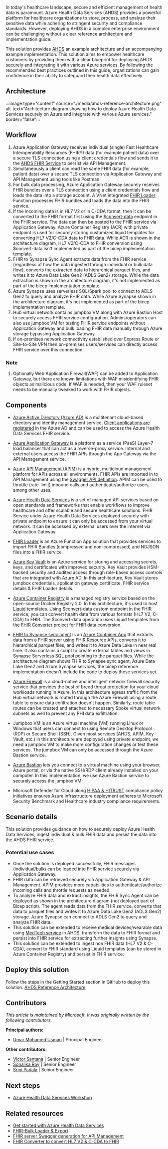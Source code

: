 In today's healthcare landscape, secure and efficient management of health data is paramount. Azure Health Data Services (AHDS) provides a powerful platform for healthcare organizations to store, process, and analyze their sensitive data while adhering to stringent security and compliance standards. However, deploying AHDS in a complex enterprise environment can be challenging without a clear reference architecture and implementation guide.

This solution provides [AHDS](/azure/healthcare-apis/healthcare-apis-overview) an example architecture and an accompanying example implementation. This solution aims to empower healthcare customers by providing them with a clear blueprint for deploying AHDS securely and integrating it with various Azure services. By following the recommended best practices outlined in this guide, organizations can gain confidence in their ability to safeguard their health data effectively.

## Architecture

:::image type="content" source="./media/ahds-reference-architecture.png" alt-text="Architecture diagram showing how to deploy Azure Health Data Services securely on Azure and integrate with various Azure services." border="false":::

## Workflow

1. Azure Application Gateway receives individual (single) Fast Healthcare Interoperability Resources (FHIR®) data (for example patient data) over a secure TLS connection using a client credentials flow and sends it to the [AHDS FHIR Service](/azure/healthcare-apis/fhir/overview) to persist via API Management.
1. Simultaneously a client can read the same FHIR data (for example, patient data) over a secure TLS connection via Application Gateway and API Management using tools like Postman.
2. For bulk data processing, Azure Application Gateway securely receives FHIR bundles over a TLS connection using a client credentials flow and loads the data into a storage account. A VNet integrated [FHIR Loader](https://github.com/microsoft/fhir-loader) Function processes FHIR bundles and loads the data into the FHIR service.
3. If the incoming data is in HL7 V2 or in C-CDA format, then it can be converted to the FHIR format first using the [$convert-data](/azure/healthcare-apis/fhir/convert-data) endpoint in the FHIR service. The data can then be posted to the FHIR service via Application Gateway. Azure Container Registry (ACR) with private endpoint is used for securely storing customized liquid templates for converting HL7 V2/C-CDA data to FHIR data. While ACR is shown in the architecture diagram, HL7 V2/C-CDA to FHIR conversion using \$convert-data isn't implemented as part of the bicep implementation template.
4. FHIR to Synapse Sync Agent extracts data from the FHIR service (regardless of how the data ingested through individual or bulk data flow), converts the extracted data to hierarchical parquet files, and writes it to Azure Data Lake Gen2 (ADLS Gen2) storage. While the data extraction is shown in the architecture diagram, it's not implemented as part of the bicep implementation template. 
5. Azure Synapse uses serverless SQL/Spark pool to connect to ADLS Gen2 to query and analyze FHIR data. While Azure Synapse shown in the architecture diagram, it's not implemented as part of the bicep implementation template.
6. Hub virtual network contains jumpbox VM along with Azure Bastion Host to securely access FHIR service configuration. Admins/operators can also use jumpbox VM for testing FHIR service endpoints without Application Gateway and bulk loading FHIR data manually through Azure storage bypassing Application Gateway.
7. If on-premises network connectivity established over Express Route or Site-to-Site VPN then on-premises users/services can directly access FHIR service over this connection.

### Note

1. Optionally Web Application Firewall(WAF) can be added to Application Gateway, but there are known limitations with WAF misidentifying FHIR objects as malicious code. If WAF is needed, then your WAF ruleset needs to be manually tweaked to work with FHIR objects.

## Components

- [Azure Active Directory (Azure AD)](/azure/active-directory/) is a multitenant cloud-based directory and identity management service. [Client applications are registered](/azure/healthcare-apis/register-application) in the Azure AD and can be used to access the Azure Health Data Services FHIR service.

- [Azure Application Gateway](/azure/application-gateway/overview) is a platform as a service (PaaS) Layer-7 load balancer that can act as a reverse-proxy service. Internal and external users access the FHIR APIs through the App Gateway via the API Management service.

- [Azure API Management (APIM)](/azure/api-management/api-management-key-concepts) is a hybrid, multicloud management platform for APIs across all environments. FHIR APIs are imported in to API Management using the [Swagger API definition](https://fhir2apim.azurewebsites.net/). APIM can be used to throttle (rate-limit) inbound calls and authenticate/authorize users, among other uses.

- [Azure Health Data Services](/azure/healthcare-apis/get-started-with-health-data-services) is a set of managed API services based on open standards and frameworks that enable workflows to improve healthcare and offer scalable and secure healthcare solutions. FHIR Service under Azure Health Data Services deployed securely with private endpoint to ensure it can only be accessed from your virtual network. It can be accessed by external users over the internet via Application Gateway.

- [FHIR Loader](https://github.com/microsoft/fhir-loader) is an Azure Function App solution that provides services to import FHIR Bundles (compressed and non-compressed) and NDJSON files into a FHIR service.

- [Azure Key Vault](/azure/key-vault/general/overview) is an Azure service for storing and accessing secrets, keys, and certificates with improved security. Key Vault provides HSM-backed security and audited access through role-based access controls that are integrated with Azure AD. In this architecture, Key Vault stores jumpbox credentials, application gateway certificate, FHIR service details & FHIR Loader details.

- [Azure Container Registry](/azure/container-registry/container-registry-intro) is a managed registry service based on the open-source Docker Registry 2.0. In this architecture, it's used to host [Liquid](https://shopify.github.io/liquid/) templates. Using \$convert-data custom endpoint in the FHIR service, you can convert health data from various formats (HL7 V2, C-CDA) to FHIR. The \$convert-data operation uses Liquid templates from the [FHIR Converter](https://github.com/microsoft/FHIR-Converter) project for FHIR data conversion.

- [FHIR to Synapse sync agent](https://github.com/microsoft/FHIR-Analytics-Pipelines/blob/main/FhirToDataLake/docs/Deploy-FhirToDatalake.md) is an [Azure Container App](/azure/container-apps/) that extracts data from a FHIR server using FHIR Resource APIs, converts it to hierarchical parquet files, and writes it to Azure Data Lake in near real time. It also contains a script to create external tables and views in Synapse Serverless SQL pool pointing to the parquet files. While the architecture diagram shows FHIR to Synapse sync agent, Azure Data Lake Gen2 and Azure Synapse services, the bicep reference implementation doesn't include the code to deploy these services yet.

- [Azure Firewall](/azure/firewall/overview) is a cloud-native and intelligent network firewall security service that provides the best of breed threat protection for your cloud workloads running in Azure. In this architecture egress traffic from the Hub virtual network is routed through the Azure Firewall using a route table to ensure data exfiltration doesn't happen. Similarly, route table routes can be created and attached to necessary Spoke virtual network subnets as well to prevent any PHI data exfiltration.

- Jumpbox VM is an Azure virtual machine (VM) running Linux or Windows that users can connect to using Remote Desktop Protocol (RDP) or Secure Shell (SSH). Given most services (AHDS, APIM, Key Vault, etc.) in this architecture are deployed using private endpoint, we need a jumpbox VM to make more configuration changes or test these services. The jumpbox VM can only be accessed through the Azure Bastion service.

- [Azure Bastion](/azure/bastion/bastion-overview) lets you connect to a virtual machine using your browser, Azure portal, or via the native SSH/RDP client already installed on your computer. In this implementation, we use Azure Bastion service to securely access the jumpbox VM.

- Microsoft Defender for Cloud along [HIPAA & HITRUST](/azure/governance/policy/samples/hipaa-hitrust-9-2) compliance policy initiatives ensures Azure infrastructure deployment adheres to Microsoft Security Benchmark and Healthcare industry compliance requirements.

## Scenario details

This solution provides guidance on how to securely deploy Azure Health Data Services, ingest individual & bulk FHIR data and persist the data into the AHDS FHIR service.

### Potential use cases

- Once the solution is deployed successfully, FHIR messages (individual/bulk) can be loaded into FHIR service securely via Application Gateway.
- FHIR data can be retrieved securely via Application Gateway & API Management. APIM provides more capabilities to authenticate/authorize incoming calls and throttle requests as needed.
- To analyze FHIR data and extract insights, the FHIR Sync Agent can be deployed as shown in the architecture diagram (not deployed part of Bicep script). The agent reads data from the FHIR service, converts that data to parquet files and writes it to Azure Data Lake Gen2 (ADLS Gen2) storage. Azure Synapse can connect to ADLS Gen2 to query and analyze FHIR data.
- This solution can be extended to receive medical devices/wearable data using [MedTech service](/azure/healthcare-apis/iot/overview) in AHDS, transform the data to FHIR format and persist into FHIR service for extracting further insights using Synapse.
- This solution can be extended to ingest non FHIR data (HL7 V2 & C-CDA), convert to FHIR standard using Liquid templates (can be stored in Azure Container Registry) and persist in FHIR service.

## Deploy this solution

Follow the steps in the Getting Started section in GitHub to deploy this solution.
[AHDS Reference Architecture](https://github.com/Azure/ahds-reference-architecture)

## Contributors

_This article is maintained by Microsoft. It was originally written by the following contributors._

**Principal authors:**

- [Umar Mohamed Usman](https://www.linkedin.com/in/umarmohamed/) | Principal Engineer

**Other contributors:**

- [Victor Santana](https://www.linkedin.com/in/victorwelascosantana/) | Senior Engineer
- [Sonalika Roy](https://www.linkedin.com/in/sonalika-roy-27138319/) | Senior Engineer
- [Srini Padala](https://www.linkedin.com/in/srinivasa-padala/) | Senior Engineer

## Next steps

- [Azure Health Data Services Workshop](https://github.com/microsoft/azure-health-data-services-workshop)

## Related resources

- [Get started with Azure Health Data Services](/azure/healthcare-apis/get-started-with-health-data-services)
- [FHIR-Bulk Loader & Export](https://github.com/microsoft/fhir-loader)
- [FHIR server Swagger generation for API Management](https://fhir2apim.azurewebsites.net/)
- [FHIR Converter to convert HL7 V2 & C-CDA to FHIR](https://github.com/microsoft/FHIR-Converter)
